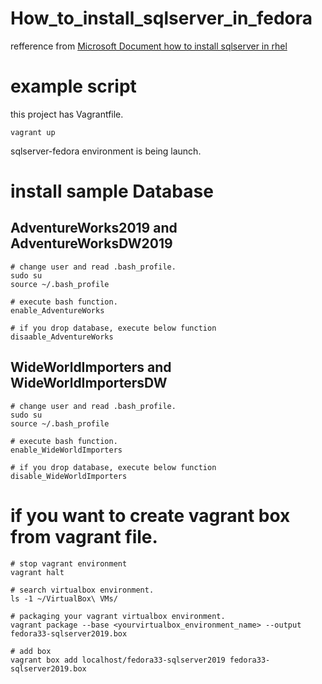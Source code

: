 # How_to_install_sqlserver_in_fedora

refference from [Microsoft Document how to install sqlserver in rhel](https://docs.microsoft.com/en-us/sql/linux/quickstart-install-connect-red-hat?view=sql-server-ver15)
# example script
this project has Vagrantfile.
```shell
vagrant up
```
sqlserver-fedora environment is being launch.

# install sample Database 

## AdventureWorks2019 and AdventureWorksDW2019

```shell
# change user and read .bash_profile.
sudo su
source ~/.bash_profile

# execute bash function.
enable_AdventureWorks

# if you drop database, execute below function
disaable_AdventureWorks
```

## WideWorldImporters and WideWorldImportersDW

```shell
# change user and read .bash_profile.
sudo su
source ~/.bash_profile

# execute bash function.
enable_WideWorldImporters

# if you drop database, execute below function
disable_WideWorldImporters
```

# if you want to create vagrant box from vagrant file.

```
# stop vagrant environment
vagrant halt

# search virtualbox environment.
ls -1 ~/VirtualBox\ VMs/

# packaging your vagrant virtualbox environment. 
vagrant package --base <yourvirtualbox_environment_name> --output fedora33-sqlserver2019.box

# add box
vagrant box add localhost/fedora33-sqlserver2019 fedora33-sqlserver2019.box
```